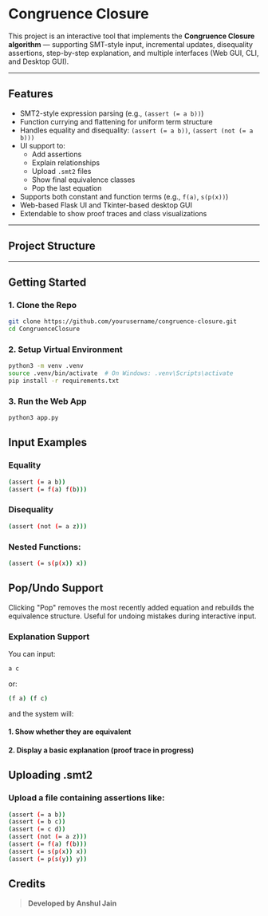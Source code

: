 # Congruence Closure

This project is an interactive tool that implements the **Congruence Closure algorithm** — supporting SMT-style input, incremental updates, disequality assertions, step-by-step explanation, and multiple interfaces (Web GUI, CLI, and Desktop GUI).

---

## Features

- SMT2-style expression parsing (e.g., `(assert (= a b))`)
- Function currying and flattening for uniform term structure
- Handles equality and disequality: `(assert (= a b))`, `(assert (not (= a b)))`
- UI support to:
  - Add assertions
  - Explain relationships
  - Upload `.smt2` files
  - Show final equivalence classes
  - Pop the last equation
- Supports both constant and function terms (e.g., `f(a)`, `s(p(x))`)
- Web-based Flask UI and Tkinter-based desktop GUI
- Extendable to show proof traces and class visualizations

---

## Project Structure



---

## Getting Started

### 1. Clone the Repo

```bash
git clone https://github.com/yourusername/congruence-closure.git
cd CongruenceClosure
````
### 2. Setup Virtual Environment 
```bash
python3 -m venv .venv
source .venv/bin/activate  # On Windows: .venv\Scripts\activate
pip install -r requirements.txt
````
### 3. Run the Web App
```bash
python3 app.py
````

## Input Examples

### Equality
```bash
(assert (= a b))
(assert (= f(a) f(b)))
````

### Disequality
```bash
(assert (not (= a z)))
````

### Nested Functions:
```bash
(assert (= s(p(x)) x))
````

## Pop/Undo Support
Clicking "Pop" removes the most recently added equation and rebuilds the equivalence structure. Useful for undoing mistakes during interactive input.

### Explanation Support
You can input:
```bash
a c
````
or:

```bash
(f a) (f c)
````

and the system will:
#### 1. Show whether they are equivalent

#### 2. Display a basic explanation (proof trace in progress)

## Uploading .smt2
### Upload a file containing assertions like:
````bash
(assert (= a b))
(assert (= b c))
(assert (= c d))
(assert (not (= a z)))
(assert (= f(a) f(b)))
(assert (= s(p(x)) x))
(assert (= p(s(y)) y))
````

## Credits

> **Developed by Anshul Jain**  